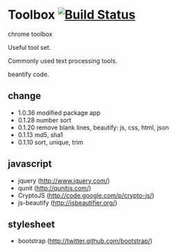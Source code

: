 Toolbox [![Build Status](https://travis-ci.org/xuender/toolbox.png?branch=master)](https://travis-ci.org/xuender/toolbox)
=======

chrome toolbox

Useful tool set. 

Commonly used text processing tools.

beantify code.

change
------
* 1.0.36 modified package app
* 0.1.28 number sort
* 0.1.20 remove blank lines, beautify: js, css, html, json
* 0.1.13 md5, sha1
* 0.1.10 sort, unique, trim

javascript
----------

* jquery (http://www.jquery.com/) 
* qunit (http://qunitjs.com/) 
* CryptoJS (http://code.google.com/p/crypto-js/)
* js-beautify (http://jsbeautifier.org/)

stylesheet
----------

* bootstrap (http://twitter.github.com/bootstrap/)